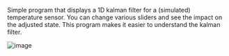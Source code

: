 Simple program that displays a 1D kalman filter for a (simulated) temperature sensor. You can change various sliders and see the impact on the adjusted state. This program makes it easier to understand the kalman filter.

![image](https://github.com/user-attachments/assets/b9eaaa58-da14-43f7-bcd4-ef540733cf93)
